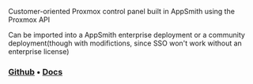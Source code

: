 Customer-oriented Proxmox control panel built in AppSmith using the Proxmox API

Can be imported into a AppSmith enterprise deployment or a community deployment(though with modifictions, since SSO won't work without an enterprise license)

### [Github](https://github.com/appsmithorg/appsmith) • [Docs](https://docs.appsmith.com/?utm_source=github&utm_medium=social&utm_content=appsmith_docs&utm_campaign=null&utm_term=appsmith_docs)
